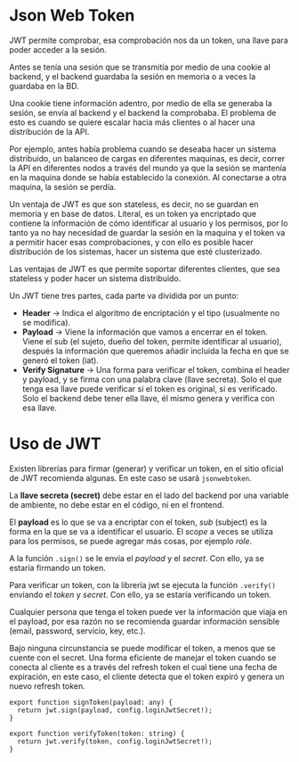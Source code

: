 # Json Web Token

JWT permite comprobar, esa comprobación nos da un token, una llave para poder acceder a la sesión.

Antes se tenía una sesión que se transmitía por medio de una cookie al backend, y el backend guardaba la sesión en memoria o a veces la guardaba en la BD.

Una cookie tiene información adentro, por medio de ella se generaba la sesión, se envía al backend y el backend la comprobaba. El problema de esto es cuando se quiere escalar hacia más clientes o al hacer una distribución de la API.

Por ejemplo, antes había problema cuando se deseaba hacer un sistema distribuido, un balanceo de cargas en diferentes maquinas, es decir, correr la API en diferentes nodos a través del mundo ya que la sesión se mantenía en la maquina donde se había establecido la conexión. Al conectarse a otra maquina, la sesión se perdía.

Un ventaja de JWT es que son stateless, es decir, no se guardan en memoria y en base de datos. Literal, es un token ya encriptado que contiene la información de cómo identificar al usuario y los permisos, por lo tanto ya no hay necesidad de guardar la sesión en la maquina y el token va a permitir hacer esas comprobaciones, y con ello es posible hacer distribución de los sistemas, hacer un sistema que esté clusterizado.

Las ventajas de JWT es que permite soportar diferentes clientes, que sea stateless y poder hacer un sistema distribuido.

Un JWT tiene tres partes, cada parte va dividida por un punto:

- **Header** → Indica el algoritmo de encriptación y el tipo (usualmente no se modifica).
- **Payload** → Viene la información que vamos a encerrar en el token. Viene el sub (el sujeto, dueño del token, permite identificar al usuario), después la información que queremos añadir incluida la fecha en que se generó el token (iat).
- **Verify Signature** → Una forma para verificar el token, combina el header y payload, y se firma con una palabra clave (llave secreta). Solo el que tenga esa llave puede verificar si el token es original, si es verificado. Solo el backend debe tener ella llave, él mismo genera y verifica con esa llave.

# Uso de JWT

Existen librerías para firmar (generar) y verificar un token, en el sitio oficial de JWT recomienda algunas. En este caso se usará `jsonwebtoken`.

La **llave secreta (secret)** debe estar en el lado del backend por una variable de ambiente, no debe estar en el código, ni en el frontend.

El **payload** es lo que se va a encriptar con el token, _sub_ (subject) es la forma en la que se va a identificar el usuario. El _scope_ a veces se utiliza para los permisos, se puede agregar más cosas, por ejemplo _role_.

A la función `.sign()` se le envía el _payload_ y el _secret_. Con ello, ya se estaría firmando un token.

Para verificar un token, con la librería jwt se ejecuta la función `.verify()` enviando el _token_ y _secret_. Con ello, ya se estaría verificando un token.

Cualquier persona que tenga el token puede ver la información que viaja en el payload, por esa razón no se recomienda guardar información sensible (email, password, servicio, key, etc.).

Bajo ninguna circunstancia se puede modificar el token, a menos que se cuente con el secret. Una forma eficiente de manejar el token cuando se conecta al cliente es a través del refresh token el cual tiene una fecha de expiración, en este caso, el cliente detecta que el token expiró y genera un nuevo refresh token.

    export function signToken(payload: any) {
      return jwt.sign(payload, config.loginJwtSecret!);
    }

    export function verifyToken(token: string) {
      return jwt.verify(token, config.loginJwtSecret!);
    }
